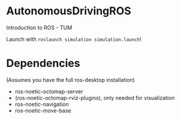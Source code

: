# AutonomousDrivingROS
Introduction to ROS  - TUM

Launch with ```roslaunch simulation simulation.launch```!

# Dependencies
(Assumes you have the full ros-desktop installation)
* ros-noetic-octomap-server
* (ros-noetic-octomap-rviz-plugins), only needed for visualization
* ros-noetic-navigation
* ros-noetic-move-base
